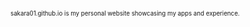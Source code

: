 <sub> <sup>sakara01.github.io is my personal website showcasing my apps and experience.</sup></sub>
